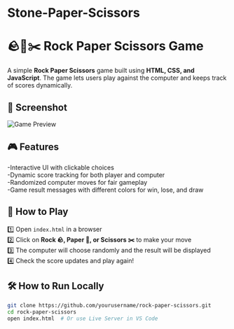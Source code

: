# Stone-Paper-Scissors

# 🪨📄✂️ Rock Paper Scissors Game  

A simple **Rock Paper Scissors** game built using **HTML, CSS, and JavaScript**. The game lets users play against the computer and keeps track of scores dynamically.  

## 📸 Screenshot  
![Game Preview]()  
 

## 🎮 Features  
-Interactive UI with clickable choices  
-Dynamic score tracking for both player and computer  
-Randomized computer moves for fair gameplay  
-Game result messages with different colors for win, lose, and draw  


## 🚀 How to Play  
1️⃣ Open `index.html` in a browser  
2️⃣ Click on **Rock 🪨, Paper 📄, or Scissors ✂️** to make your move  
3️⃣ The computer will choose randomly and the result will be displayed  
4️⃣ Check the score updates and play again!  

## 🛠️ How to Run Locally  
```sh
git clone https://github.com/yourusername/rock-paper-scissors.git
cd rock-paper-scissors
open index.html  # Or use Live Server in VS Code
